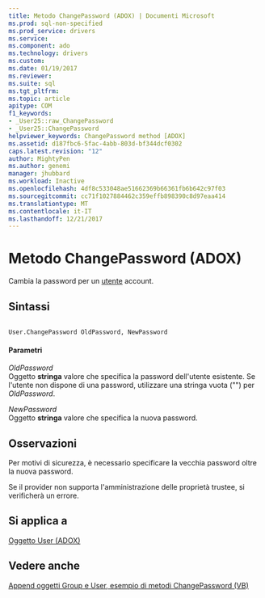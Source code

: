 ```yaml
---
title: Metodo ChangePassword (ADOX) | Documenti Microsoft
ms.prod: sql-non-specified
ms.prod_service: drivers
ms.service: 
ms.component: ado
ms.technology: drivers
ms.custom: 
ms.date: 01/19/2017
ms.reviewer: 
ms.suite: sql
ms.tgt_pltfrm: 
ms.topic: article
apitype: COM
f1_keywords:
- _User25::raw_ChangePassword
- _User25::ChangePassword
helpviewer_keywords: ChangePassword method [ADOX]
ms.assetid: d187fbc6-5fac-4abb-803d-bf344dcf0302
caps.latest.revision: "12"
author: MightyPen
ms.author: genemi
manager: jhubbard
ms.workload: Inactive
ms.openlocfilehash: 4df8c533048ae51662369b66361fb6b642c97f03
ms.sourcegitcommit: cc71f1027884462c359effb898390c8d97eaa414
ms.translationtype: MT
ms.contentlocale: it-IT
ms.lasthandoff: 12/21/2017
---
```

# <a name="changepassword-method-adox"></a>Metodo ChangePassword (ADOX)
Cambia la password per un [utente](../../../ado/reference/adox-api/user-object-adox.md) account.  
  
## <a name="syntax"></a>Sintassi  
  
```  
  
User.ChangePassword OldPassword, NewPassword  
```  
  
#### <a name="parameters"></a>Parametri  
 *OldPassword*  
 Oggetto **stringa** valore che specifica la password dell'utente esistente. Se l'utente non dispone di una password, utilizzare una stringa vuota ("") per *OldPassword*.  
  
 *NewPassword*  
 Oggetto **stringa** valore che specifica la nuova password.  
  
## <a name="remarks"></a>Osservazioni  
 Per motivi di sicurezza, è necessario specificare la vecchia password oltre la nuova password.  
  
 Se il provider non supporta l'amministrazione delle proprietà trustee, si verificherà un errore.  
  
## <a name="applies-to"></a>Si applica a  
 [Oggetto User (ADOX)](../../../ado/reference/adox-api/user-object-adox.md)  
  
## <a name="see-also"></a>Vedere anche  
 [Append oggetti Group e User, esempio di metodi ChangePassword (VB)](../../../ado/reference/adox-api/groups-and-users-append-changepassword-methods-example-vb.md)
